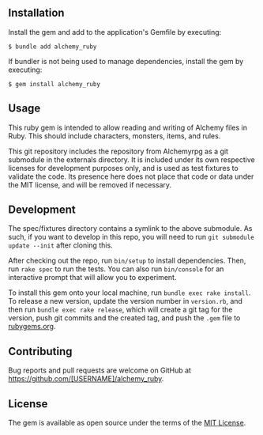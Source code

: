## Installation

Install the gem and add to the application's Gemfile by executing:

    $ bundle add alchemy_ruby

If bundler is not being used to manage dependencies, install the gem by executing:

    $ gem install alchemy_ruby

## Usage

This ruby gem is intended to allow reading and writing of Alchemy files in Ruby. This should include characters, monsters, items, and rules.

This git repository includes the repository from Alchemyrpg as a git submodule in the externals directory. It is included under its own respective licenses for development purposes only, and is used as test fixtures to validate the code. Its presence here does not place that code or data under the MIT license, and will be removed if necessary.

## Development

The spec/fixtures directory contains a symlink to the above submodule. As such, if you want to develop in this repo, you will need to run `git submodule update --init` after cloning this.

After checking out the repo, run `bin/setup` to install dependencies. Then, run `rake spec` to run the tests. You can also run `bin/console` for an interactive prompt that will allow you to experiment.

To install this gem onto your local machine, run `bundle exec rake install`. To release a new version, update the version number in `version.rb`, and then run `bundle exec rake release`, which will create a git tag for the version, push git commits and the created tag, and push the `.gem` file to [rubygems.org](https://rubygems.org).

## Contributing

Bug reports and pull requests are welcome on GitHub at https://github.com/[USERNAME]/alchemy_ruby.

## License

The gem is available as open source under the terms of the [MIT License](https://opensource.org/licenses/MIT).

